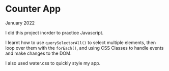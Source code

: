 # Counter App

January 2022

I did this project inorder to practice Javascript.

I learnt how to use `querySelectorAll()` to select multiple elements, then
loop over them with the `forEach()`, and using CSS Classes to handle events and make changes to the DOM.

I also used water.css to quickly style my app.